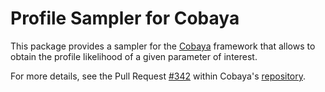 # Profile Sampler for Cobaya

This package provides a sampler for the [Cobaya](https://cobaya.readthedocs.io)
framework that allows to obtain the profile likelihood of a given parameter of interest.

For more details, see the Pull Request
[#342](https://github.com/CobayaSampler/cobaya/pull/342) within Cobaya's
[repository](https://github.com/CobayaSampler/cobaya).
